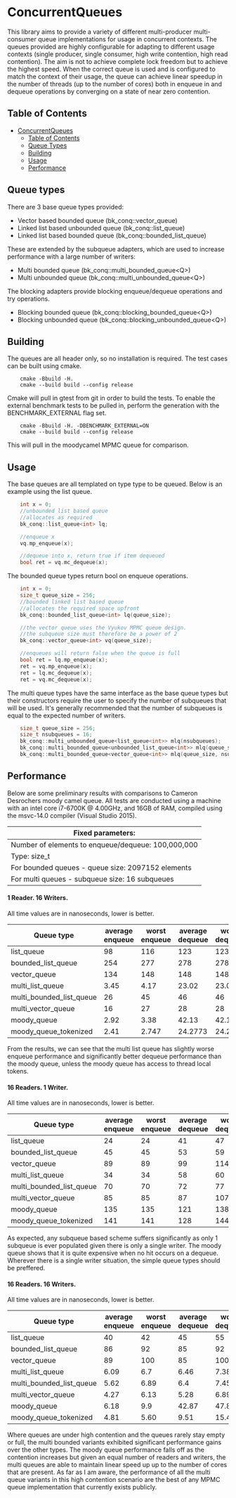 # ConcurrentQueues

This library aims to provide a variety of different multi-producer multi-consumer queue implementations for usage in concurrent contexts. The queues provided are highly configurable for adapting to different usage contexts (single producer, single consumer, high write contention, high read contention). The aim is not to achieve complete lock freedom but to achieve the highest speed. When the correct queue is used and is configured to match the context of their usage, the queue can achieve linear speedup in the number of threads (up to the number of cores) both in enqueue in and dequeue operations by converging on a state of near zero contention.

## Table of Contents
- [ConcurrentQueues](#concurrentqueues)
    - [Table of Contents](#table-of-contents)
    - [Queue Types](#queue-types)
    - [Building](#building)
    - [Usage](#usage)
    - [Performance](#performance)
	
## Queue types

There are 3 base queue types provided:
- Vector based bounded queue (bk_conq::vector_queue<T>)
- Linked list based unbounded queue (bk_conq::list_queue<T>)
- Linked list based bounded queue (bk_conq::bounded_list_queue<T>)

These are extended by the subqueue adapters, which are used to increase performance with a large number of writers:
- Multi bounded queue (bk_conq::multi_bounded_queue<Q<T>>)
- Multi unbounded queue (bk_conq::multi_unbounded_queue<Q<T>>)

The blocking adapters provide blocking enqueue/dequeue operations and try operations.
- Blocking bounded queue (bk_conq::blocking_bounded_queue<Q<T>>)
- Blocking unbounded queue (bk_conq::blocking_unbounded_queue<Q<T>>)

## Building

The queues are all header only, so no installation is required. The test cases can be built using cmake. 
```
    cmake -Bbuild -H.
    cmake --build build --config release
```
Cmake will pull in gtest from git in order to build the tests. To enable the external benchmark tests to be pulled in, perform the generation with the BENCHMARK_EXTERNAL flag set.

```
    cmake -Bbuild -H. -DBENCHMARK_EXTERNAL=ON
    cmake --build build --config release
```
This will pull in the moodycamel MPMC queue for comparison.

## Usage

The base queues are all templated on type type to be queued. Below is an example using the list queue.
```c++
    int x = 0;
    //unbounded list based queue
    //allocates as required
    bk_conq::list_queue<int> lq;

    //enqueue x
    vq.mp_enqueue(x);

    //dequeue into x, return true if item dequeued
    bool ret = vq.mc_dequeue(x);
```

The bounded queue types return bool on enqueue operations.
```c++
    int x = 0;
    size_t queue_size = 256;
    //bounded linked list based queue
    //allocates the required space upfront
    bk_conq::bounded_list_queue<int> lq(queue_size);

    //the vector queue uses the Vyukov MPMC queue design.
    //the subqueue size must therefore be a power of 2
    bk_conq::vector_queue<int> vq(queue_size);

    //enqueues will return false when the queue is full
    bool ret = lq.mp_enqueue(x);
    ret = vq.mp_enqueue(x);
    ret = lq.mc_dequeue(x);
    ret = vq.mc_dequeue(x);
```
The multi queue types have the same interface as the base queue types but their constructors require the user to specify the number of subqueues that will be used. It's generally recommended that the number of subqueues is equal to the expected number of writers.
```c++
    size_t queue_size = 256;
    size_t nsubqueues = 16;
    bk_conq::multi_unbounded_queue<list_queue<int>> mlq(nsubqueues);
    bk_conq::multi_bounded_queue<unbounded_list_queue<int>> mlq(queue_size, nsubqueues);
    bk_conq::multi_bounded_queue<vector_queue<int>> mlq(queue_size, nsubqueues);
```

## Performance

Below are some preliminary results with comparisons to Cameron Desrochers moody camel queue. All tests are conducted using a machine with an intel core i7-6700K @ 4.00GHz, and 16GB of RAM, compiled using the msvc-14.0 compiler (Visual Studio 2015).

| Fixed parameters: |
| --- |
| Number of elements to enqueue/dequeue: 100,000,000 |
| Type: size_t |
| For bounded queues - queue size: 2097152 elements |
| For multi queues - subqueue size: 16 subqueues |

#### 1 Reader. 16 Writers.
All time values are in nanoseconds, lower is better.

| Queue type | average enqueue | worst enqueue | average dequeue | worst dequeue |
| --- | --- | --- | --- | --- |
| list_queue | 98 | 116 | 123 | 123 |
| bounded_list_queue | 254 | 277 | 278 | 278 |
| vector_queue | 134 | 148 | 148 | 148 |
| multi_list_queue | 3.45 | 4.17 | 23.02 | 23.02 |
| multi_bounded_list_queue | 26 | 45 | 46 | 46 |
| multi_vector_queue | 16 | 27 | 28 | 28 |
| moody_queue | 2.92 | 3.38 | 42.13 | 42.13 |
| moody_queue_tokenized | 2.41 | 2.747 | 24.2773 | 24.2773 |

From the results, we can see that the multi list queue has slightly worse enqueue performance and significantly better dequeue performance than the moody queue, unless the moody queue has access to thread local tokens.

#### 16 Readers. 1 Writer.
All time values are in nanoseconds, lower is better.

| Queue type | average enqueue | worst enqueue | average dequeue | worst dequeue |
| --- | --- | --- | --- | --- |
| list_queue | 24 | 24 | 41 | 47 |
| bounded_list_queue | 45 | 45 | 53 | 59 |
| vector_queue | 89 | 89 | 99 | 114 |
| multi_list_queue | 34 | 34 | 58 | 60 |
| multi_bounded_list_queue | 70 | 70 | 72 | 77 |
| multi_vector_queue |  85 | 85 | 87 | 107 |
| moody_queue | 135 | 135 | 121 | 138.3 |
| moody_queue_tokenized | 141 | 141 | 128 | 144 |

As expected, any subqueue based scheme suffers significantly as only 1 subqueue is ever populated given there is only a single writer. The moody queue shows that it is quite expensive when no hit occurs on a dequeue. Wherever there is a single writer situation, the simple queue types should be preffered.

#### 16 Readers. 16 Writers.
All time values are in nanoseconds, lower is better.

| Queue type | average enqueue | worst enqueue | average dequeue | worst dequeue |
| --- | --- | --- | --- | --- |
| list_queue | 40 | 42 | 45 | 55 |
| bounded_list_queue | 86 | 92 | 85 | 92 |
| vector_queue | 89 | 100 | 85 | 100 |
| multi_list_queue | 6.09 | 6.7 | 6.46 | 7.38 |
| multi_bounded_list_queue | 5.62 | 6.89 | 6.4 | 7.45 |
| multi_vector_queue |  4.27 | 6.13 | 5.28 | 6.89 |
| moody_queue | 6.18 | 9.9 | 42.87 | 47.82 |
| moody_queue_tokenized | 4.81 | 5.60 | 9.51 | 15.42 |

Where queues are under high contention and the queues rarely stay empty or full, the multi bounded variants exhibited significant performance gains over the other types. The moody queue performance falls off as the contention increases but given an equal number of readers and writers, the multi queues are able to maintain linear speed up up to the number of cores that are present. As far as I am aware, the performance of all the multi queue variants in this high contention scenario are the best of any MPMC queue implementation that currently exists publicly.
